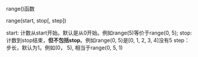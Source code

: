 range()函数

range(start, stop[, step])

start: 计数从start开始。默认是从0开始。例如range(5)等价于range(0, 5);
stop: 计数到stop结束，**但不包括stop**。例如range(0, 5)是[0, 1, 2, 3, 4]没有5
step：步长，默认为1。例如(0， 5), 相当于range(0, 5, 1)